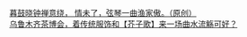   
[暮鼓晓钟禅意绕， 情未了，弦琴一曲渔家傲。（原创）](http://www.dianyue.me/archives/545/388tg2mati9udbg8/)  
[乌鲁木齐茶博会，着传统服饰和【芥子歌】来一场曲水流觞可好？](http://www.dianyue.me/archives/761/cgpl09p6lii6jrh9/)
